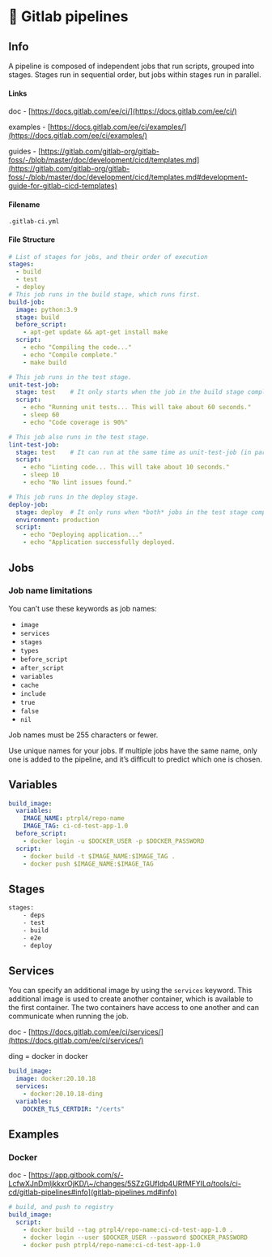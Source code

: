 # 🦊 Gitlab pipelines

## Info

A pipeline is composed of independent jobs that run scripts, grouped into stages. Stages run in sequential order, but jobs within stages run in parallel.

#### Links

doc - [https://docs.gitlab.com/ee/ci/](https://docs.gitlab.com/ee/ci/)

examples - [https://docs.gitlab.com/ee/ci/examples/](https://docs.gitlab.com/ee/ci/examples/)

guides - [https://gitlab.com/gitlab-org/gitlab-foss/-/blob/master/doc/development/cicd/templates.md](https://gitlab.com/gitlab-org/gitlab-foss/-/blob/master/doc/development/cicd/templates.md#development-guide-for-gitlab-cicd-templates)

#### Filename

```
.gitlab-ci.yml
```

#### File Structure

```yaml
# List of stages for jobs, and their order of execution
stages:          
  - build
  - test
  - deploy
# This job runs in the build stage, which runs first.
build-job:
  image: python:3.9       
  stage: build
  before_script:
    - apt-get update && apt-get install make
  script:
    - echo "Compiling the code..."
    - echo "Compile complete."
    - make build

# This job runs in the test stage.
unit-test-job:   
  stage: test    # It only starts when the job in the build stage completes successfully.
  script:
    - echo "Running unit tests... This will take about 60 seconds."
    - sleep 60
    - echo "Code coverage is 90%"

# This job also runs in the test stage.
lint-test-job:   
  stage: test    # It can run at the same time as unit-test-job (in parallel).
  script:
    - echo "Linting code... This will take about 10 seconds."
    - sleep 10
    - echo "No lint issues found."

# This job runs in the deploy stage.
deploy-job:      
  stage: deploy  # It only runs when *both* jobs in the test stage complete successfully.
  environment: production
  script:
    - echo "Deploying application..."
    - echo "Application successfully deployed.
```

## Jobs

### Job name limitations

You can’t use these keywords as job names:

* `image`
* `services`
* `stages`
* `types`
* `before_script`
* `after_script`
* `variables`
* `cache`
* `include`
* `true`
* `false`
* `nil`

Job names must be 255 characters or fewer.

Use unique names for your jobs. If multiple jobs have the same name, only one is added to the pipeline, and it’s difficult to predict which one is chosen.

## Variables

```yaml
build_image:
  variables:
    IMAGE_NAME: ptrpl4/repo-name
    IMAGE_TAG: ci-cd-test-app-1.0
  before_script:
    - docker login -u $DOCKER_USER -p $DOCKER_PASSWORD
  script:
    - docker build -t $IMAGE_NAME:$IMAGE_TAG .
    - docker push $IMAGE_NAME:$IMAGE_TAG
```

## Stages

```bash
stages:
    - deps
    - test
    - build
    - e2e
    - deploy
```

## Services

You can specify an additional image by using the `services` keyword. This additional image is used to create another container, which is available to the first container. The two containers have access to one another and can communicate when running the job.

doc - [https://docs.gitlab.com/ee/ci/services/](https://docs.gitlab.com/ee/ci/services/)

ding = docker in docker

```yaml
build_image:
  image: docker:20.10.18
  services:
    - docker:20.10.18-ding
  variables:
    DOCKER_TLS_CERTDIR: "/certs"
```

## Examples

### Docker

doc - [https://app.gitbook.com/s/-LcfwXJnDmljkkxrOjKD/\~/changes/5SZzGUfIdp4URfMFYILq/tools/ci-cd/gitlab-pipelines#info](gitlab-pipelines.md#info)

```yaml
# build, and push to registry
build_image:
  script:
    - docker build --tag ptrpl4/repo-name:ci-cd-test-app-1.0 .
    - docker login --user $DOCKER_USER --password $DOCKER_PASSWORD
    - docker push ptrpl4/repo-name:ci-cd-test-app-1.0

```
